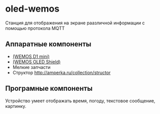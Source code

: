 # oled-wemos

Станция для отображения на экране раазличной информации с помощью протокола MQTT




## Аппаратные компоненты
* [(WEMOS D1 mini)](https://www.wemos.cc/product/d1-mini.html)
* [(WEMOS OLED Shield)](https://www.wemos.cc/product/oled-shield.html)
* Мелкие запчасти
* Структор http://amperka.ru/collection/structor

## Програмные компоненты

Устройство умеет отображать время, погоду, текстовое сообщение, картинку. 

